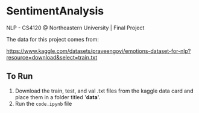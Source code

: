 # SentimentAnalysis
NLP - CS4120 @ Northeastern University | Final Project

The data for this project comes from: 

https://www.kaggle.com/datasets/praveengovi/emotions-dataset-for-nlp?resource=download&select=train.txt

## To Run
1. Download the train, test, and val .txt files from the kaggle data card and place them in a folder titled '**data**'.
2. Run the ```code.ipynb``` file

